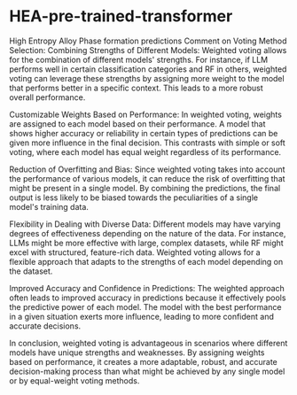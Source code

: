 # HEA-pre-trained-transformer
High Entropy Alloy Phase formation predictions
Comment on Voting Method Selection:
Combining Strengths of Different Models: Weighted voting allows for the combination of different models' strengths. For instance, if LLM performs well in certain classification categories and RF in others, weighted voting can leverage these strengths by assigning more weight to the model that performs better in a specific context. This leads to a more robust overall performance.

Customizable Weights Based on Performance: In weighted voting, weights are assigned to each model based on their performance. A model that shows higher accuracy or reliability in certain types of predictions can be given more influence in the final decision. This contrasts with simple or soft voting, where each model has equal weight regardless of its performance.

Reduction of Overfitting and Bias: Since weighted voting takes into account the performance of various models, it can reduce the risk of overfitting that might be present in a single model. By combining the predictions, the final output is less likely to be biased towards the peculiarities of a single model's training data.

Flexibility in Dealing with Diverse Data: Different models may have varying degrees of effectiveness depending on the nature of the data. For instance, LLMs might be more effective with large, complex datasets, while RF might excel with structured, feature-rich data. Weighted voting allows for a flexible approach that adapts to the strengths of each model depending on the dataset.

Improved Accuracy and Confidence in Predictions: The weighted approach often leads to improved accuracy in predictions because it effectively pools the predictive power of each model. The model with the best performance in a given situation exerts more influence, leading to more confident and accurate decisions.

In conclusion, weighted voting is advantageous in scenarios where different models have unique strengths and weaknesses. By assigning weights based on performance, it creates a more adaptable, robust, and accurate decision-making process than what might be achieved by any single model or by equal-weight voting methods.
